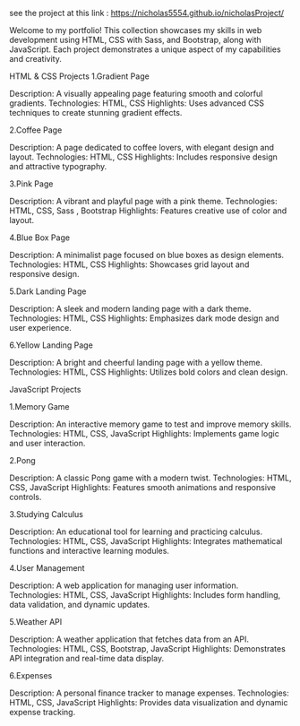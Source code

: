 
see the project at this link : https://nicholas5554.github.io/nicholasProject/

Welcome to my portfolio! This collection showcases my skills in web development using HTML, CSS with Sass, and Bootstrap, along with JavaScript. Each project demonstrates a unique aspect of my capabilities and creativity.

HTML & CSS Projects
1.Gradient Page

Description: A visually appealing page featuring smooth and colorful gradients.
Technologies: HTML, CSS
Highlights: Uses advanced CSS techniques to create stunning gradient effects.

2.Coffee Page

Description: A page dedicated to coffee lovers, with elegant design and layout.
Technologies: HTML, CSS
Highlights: Includes responsive design and attractive typography.

3.Pink Page

Description: A vibrant and playful page with a pink theme.
Technologies: HTML, CSS, Sass , Bootstrap
Highlights: Features creative use of color and layout.

4.Blue Box Page

Description: A minimalist page focused on blue boxes as design elements.
Technologies: HTML, CSS
Highlights: Showcases grid layout and responsive design.

5.Dark Landing Page

Description: A sleek and modern landing page with a dark theme.
Technologies: HTML, CSS
Highlights: Emphasizes dark mode design and user experience.

6.Yellow Landing Page

Description: A bright and cheerful landing page with a yellow theme.
Technologies: HTML, CSS
Highlights: Utilizes bold colors and clean design.


JavaScript Projects

1.Memory Game

Description: An interactive memory game to test and improve memory skills.
Technologies: HTML, CSS, JavaScript
Highlights: Implements game logic and user interaction.

2.Pong

Description: A classic Pong game with a modern twist.
Technologies: HTML, CSS, JavaScript
Highlights: Features smooth animations and responsive controls.

3.Studying Calculus

Description: An educational tool for learning and practicing calculus.
Technologies: HTML, CSS, JavaScript
Highlights: Integrates mathematical functions and interactive learning modules.

4.User Management

Description: A web application for managing user information.
Technologies: HTML, CSS, JavaScript
Highlights: Includes form handling, data validation, and dynamic updates.

5.Weather API

Description: A weather application that fetches data from an API.
Technologies: HTML, CSS, Bootstrap, JavaScript
Highlights: Demonstrates API integration and real-time data display.

6.Expenses

Description: A personal finance tracker to manage expenses.
Technologies: HTML, CSS, JavaScript
Highlights: Provides data visualization and dynamic expense tracking.
